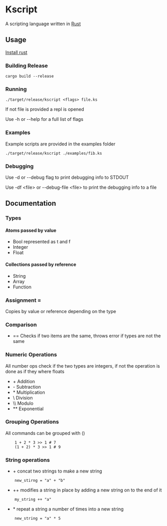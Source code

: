 # Kscript

A scripting language written in [Rust](https://www.rust-lang.org)

## Usage
[Install rust](https://www.rust-lang.org)

### Building Release
```
cargo build --release
```

### Running
```
./target/release/kscript <flags> file.ks
```

If not file is provided a repl is opened

Use -h or --help for a full list of flags

### Examples

Example scripts are provided in the examples folder

```
./target/release/kscript ./examples/fib.ks
```

### Debugging

Use -d or --debug flag to print debugging info to STDOUT

Use -df <file\> or --debug-file <file\> to print the debugging info to a file

## Documentation

### Types

#### Atoms passed by value
* Bool represented as t and f
* Integer
* Float

#### Collections passed by reference
* String
* Array
* Function

### Assignment =
Copies by value or reference depending on the type

### Comparison

* == Checks if two items are the same, throws error if types are not the same

### Numeric Operations
All number ops check if the two types are integers, if not the operation is done as if they where floats

* \+ Addition
* \- Subtraction
* \* Multiplication
* \\ Division
* \\\\ Modulo
* \*\* Exponential

### Grouping Operations
All commands can be grouped with ()

```
    1 + 2 * 3 >> 1 # 7
    (1 + 2) * 3 >> 1 # 9
```

### String operations

* \+ concat two strings to make a new string
```
    new_stirng = "a" + "b"
```

* \+\+ modifies a string in place by adding a new string on to the end of it
```
    my_string ++ "a"
```

* \* repeat a string a number of times into a new string
```
    new_string = "a" * 5
```
